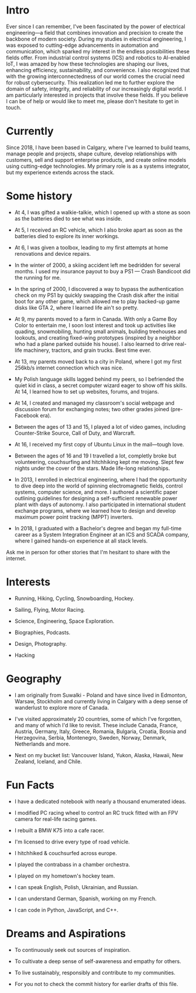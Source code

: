 
# Intro

Ever since I can remember, I've been fascinated by the power of electrical engineering—a field that combines innovation and precision to create the backbone of modern society. During my studies in electrical engineering, I was exposed to cutting-edge advancements in automation and communication, which sparked my interest in the endless possibilities these fields offer. From industrial control systems (ICS) and robotics to AI-enabled IoT, I was amazed by how these technologies are shaping our lives, enhancing efficiency, sustainability, and convenience. I also recognized that with the growing interconnectedness of our world comes the crucial need for robust cybersecurity. This realization led me to further explore the domain of safety, integrity, and reliability of our increasingly digital world. I am particularly interested in projects that involve these fields. If you believe I can be of help or would like to meet me, please don't hesitate to get in touch.

# Currently

Since 2018, I have been based in Calgary, where I've learned to build teams, manage people and projects, shape culture, develop relationships with customers, sell and support enterprise products, and create online models using cutting-edge technologies. My primary role is as a systems integrator, but my experience extends across the stack.

# Some history

- At 4, I was gifted a walkie-talkie, which I opened up with a stone as soon as the batteries died to see what was inside.

- At 5, I received an RC vehicle, which I also broke apart as soon as the batteries died to explore its inner workings.

- At 6, I was given a toolbox, leading to my first attempts at home renovations and device repairs.

- In the winter of 2000, a skiing accident left me bedridden for several months. I used my insurance payout to buy a PS1 — Crash Bandicoot did the running for me.

- In the spring of 2000, I discovered a way to bypass the authentication check on my PS1 by quickly swapping the Crash disk after the initial boot for any other game, which allowed me to play backed-up game disks like GTA 2, where I learned life ain't so pretty. 

- At 9, my parents moved to a farm in Canada. With only a Game Boy Color to entertain me, I soon lost interest and took up activities like quading, snowmobiling, hunting small animals, building treehouses and lookouts, and creating fixed-wing prototypes (inspired by a neighbor who had a plane parked outside his house). I also learned to drive real-life machinery, tractors, and grain trucks. Best time ever.

- At 13, my parents moved back to a city in Poland, where I got my first 256kb/s internet connection which was nice.

- My Polish language skills lagged behind my peers, so I befriended the quiet kid in class, a secret computer wizard eager to show off his skills. At 14, I learned how to set up websites, forums, and trojans.

- At 14, I created and managed my classroom's social webpage and discussion forum for exchanging notes; two other grades joined (pre-Facebook era).

- Between the ages of 13 and 15, I played a lot of video games, including Counter-Strike Source, Call of Duty, and Warcraft.

- At 16, I received my first copy of Ubuntu Linux in the mail—tough love.

- Between the ages of 16 and 19 I travelled a lot, completly broke but volunteering, couchsurfing and hitchhiking kept me moving. Slept few nights under the cover of the stars. Made life-long relationships.

- In 2013, I enrolled in electrical engineering, where I had the opportunity to dive deep into the world of spinning electromagnetic fields, control systems, computer science, and more. I authored a scientific paper outlining guidelines for designing a self-sufficient renewable power plant with days of autonomy. I also participated in international student exchange programs, where we learned how to design and develop maximum power point tracking (MPPT) inverters.

- In 2018, I graduated with a Bachelor's degree and began my full-time career as a System Integration Engineer at an ICS and SCADA company, where I gained hands-on experience at all stack levels.

Ask me in person for other stories that I'm hesitant to share with the internet.

# Interests

- Running, Hiking, Cycling, Snowboarding, Hockey.

- Sailing, Flying, Motor Racing.

- Science, Engineering, Space Exploration.

- Biographies, Podcasts.

- Design, Photography.

- Hacking


# Geography

- I am originally from Suwalki - Poland and have since lived in Edmonton, Warsaw, Stockholm and currently living in Calgary with a deep sense of wanderlust to explore more of Canada.

- I've visited approximately 20 countries, some of which I've forgotten, and many of which I'd like to revisit. These include Canada, France, Austria, Germany, Italy, Greece, Romania, Bulgaria, Croatia, Bosnia and Herzegovina, Serbia, Montenegro, Sweden, Norway, Denmark, Netherlands and more.

- Next on my bucket list: Vancouver Island, Yukon, Alaska, Hawaii, New Zealand, Iceland, and Chile.

# Fun Facts

- I have a dedicated notebook with nearly a thousand enumerated ideas.

- I modified PC racing wheel to control an RC truck fitted with an FPV camera for real-life racing games.

- I rebuilt a BMW K75 into a cafe racer.

- I'm licensed to drive every type of road vehicle.

- I hitchhiked & couchsurfed across europe.

- I played the contrabass in a chamber orchestra.

- I played on my hometown's hockey team.

- I can speak English, Polish, Ukrainian, and Russian.

- I can understand German, Spanish, working on my French. 

- I can code in Python, JavaScript, and C++.


# Dreams and Aspirations

- To continuously seek out sources of inspiration.

- To cultivate a deep sense of self-awareness and empathy for others.

- To live sustainably, responsibly and contribute to my communities.

- For you not to check the commit history for earlier drafts of this file.